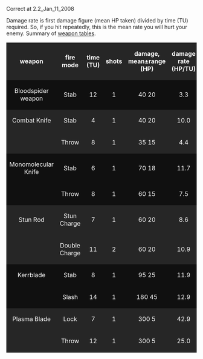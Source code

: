 Correct at 2.2_Jan_11_2008

Damage rate is first damage figure (mean HP taken) divided by time (TU)
required. So, if you hit repeatedly, this is the mean rate you will hurt
your enemy.
Summary of [weapon tables](Weapon_tables "wikilink").

<table cellspacing="1" border="0" style="background:#404040; color:white ">
<tr style="background:#262626" align=center>
<td>

<b>weapon</b>

</td>
<td>

<b>fire mode</b>

</td>
<td>

<b>time (TU)</b>

</td>
<td>

<b>shots</b>

</td>
<td>

<b>damage, mean±range (HP)</b>

</td>
<td>

<b>damage rate (HP/TU)</b>

</td>
</tr>
<tr style="background:#101010" align=center>
<td>

Bloodspider weapon

</td>
<td>

Stab

</td>
<td>

12

</td>
<td>

1

</td>
<td>

40 20

</td>
<td>

3.3

</td>
</tr>
<tr style="background:#262626" align=center>
<td>

Combat Knife

</td>
<td>

Stab

</td>
<td>

4

</td>
<td>

1

</td>
<td>

40 20

</td>
<td>

10.0

</td>
</tr>
<tr style="background:#262626" align=center>
<td>
</td>
<td>

Throw

</td>
<td>

8

</td>
<td>

1

</td>
<td>

35 15

</td>
<td>

4.4

</td>
</tr>
<tr style="background:#101010" align=center>
<td>

Monomolecular Knife

</td>
<td>

Stab

</td>
<td>

6

</td>
<td>

1

</td>
<td>

70 18

</td>
<td>

11.7

</td>
</tr>
<tr style="background:#101010" align=center>
<td>
</td>
<td>

Throw

</td>
<td>

8

</td>
<td>

1

</td>
<td>

60 15

</td>
<td>

7.5

</td>
</tr>
<tr style="background:#262626" align=center>
<td>

Stun Rod

</td>
<td>

Stun Charge

</td>
<td>

7

</td>
<td>

1

</td>
<td>

60 20

</td>
<td>

8.6

</td>
</tr>
<tr style="background:#262626" align=center>
<td>
</td>
<td>

Double Charge

</td>
<td>

11

</td>
<td>

2

</td>
<td>

60 20

</td>
<td>

10.9

</td>
</tr>
<tr style="background:#101010" align=center>
<td>

Kerrblade

</td>
<td>

Stab

</td>
<td>

8

</td>
<td>

1

</td>
<td>

95 25

</td>
<td>

11.9

</td>
</tr>
<tr style="background:#101010" align=center>
<td>
</td>
<td>

Slash

</td>
<td>

14

</td>
<td>

1

</td>
<td>

180 45

</td>
<td>

12.9

</td>
</tr>
<tr style="background:#262626" align=center>
<td>

Plasma Blade

</td>
<td>

Lock

</td>
<td>

7

</td>
<td>

1

</td>
<td>

300 5

</td>
<td>

42.9

</td>
</tr>
<tr style="background:#262626" align=center>
<td>
</td>
<td>

Throw

</td>
<td>

12

</td>
<td>

1

</td>
<td>

300 5

</td>
<td>

25.0

</td>
</tr>
</table>